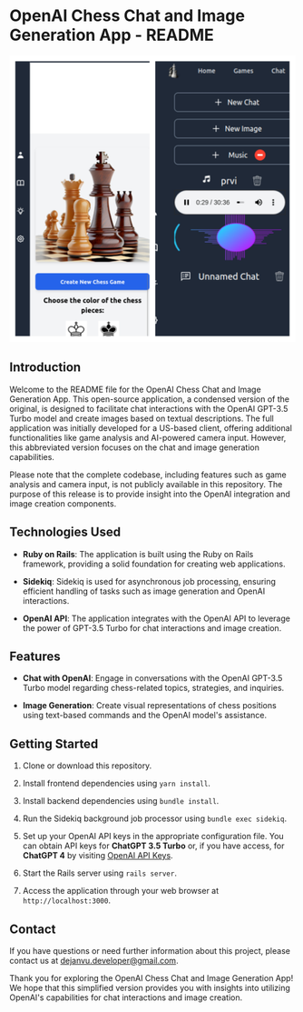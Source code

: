 # OpenAI Chess Chat and Image Generation App - README

![Chess App Screenshot](app/assets/images/chess-screen.jpg)

## Introduction

Welcome to the README file for the OpenAI Chess Chat and Image Generation App. This open-source application, a condensed version of the original, is designed to facilitate chat interactions with the OpenAI GPT-3.5 Turbo model and create images based on textual descriptions. The full application was initially developed for a US-based client, offering additional functionalities like game analysis and AI-powered camera input. However, this abbreviated version focuses on the chat and image generation capabilities.

Please note that the complete codebase, including features such as game analysis and camera input, is not publicly available in this repository. The purpose of this release is to provide insight into the OpenAI integration and image creation components.

## Technologies Used

- **Ruby on Rails**: The application is built using the Ruby on Rails framework, providing a solid foundation for creating web applications.

- **Sidekiq**: Sidekiq is used for asynchronous job processing, ensuring efficient handling of tasks such as image generation and OpenAI interactions.

- **OpenAI API**: The application integrates with the OpenAI API to leverage the power of GPT-3.5 Turbo for chat interactions and image creation.

## Features

- **Chat with OpenAI**: Engage in conversations with the OpenAI GPT-3.5 Turbo model regarding chess-related topics, strategies, and inquiries.

- **Image Generation**: Create visual representations of chess positions using text-based commands and the OpenAI model's assistance.

## Getting Started

1. Clone or download this repository.

2. Install frontend dependencies using `yarn install`.

3. Install backend dependencies using `bundle install`.

4. Run the Sidekiq background job processor using `bundle exec sidekiq`.

5. Set up your OpenAI API keys in the appropriate configuration file. You can obtain API keys for **ChatGPT 3.5 Turbo** or, if you have access, for **ChatGPT 4** by visiting [OpenAI API Keys](https://platform.openai.com/account/api-keys).

6. Start the Rails server using `rails server`.

7. Access the application through your web browser at `http://localhost:3000`.

## Contact

If you have questions or need further information about this project, please contact us at dejanvu.developer@gmail.com.


Thank you for exploring the OpenAI Chess Chat and Image Generation App! We hope that this simplified version provides you with insights into utilizing OpenAI's capabilities for chat interactions and image creation.
